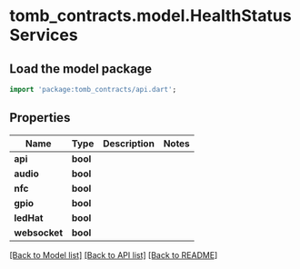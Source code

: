 # tomb_contracts.model.HealthStatusServices

## Load the model package
```dart
import 'package:tomb_contracts/api.dart';
```

## Properties
Name | Type | Description | Notes
------------ | ------------- | ------------- | -------------
**api** | **bool** |  | 
**audio** | **bool** |  | 
**nfc** | **bool** |  | 
**gpio** | **bool** |  | 
**ledHat** | **bool** |  | 
**websocket** | **bool** |  | 

[[Back to Model list]](../README.md#documentation-for-models) [[Back to API list]](../README.md#documentation-for-api-endpoints) [[Back to README]](../README.md)



